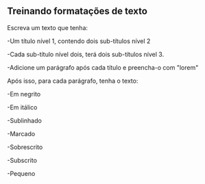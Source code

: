 <h2>Treinando formatações de texto</h2>

Escreva um texto que tenha:

-Um título nível 1, contendo dois sub-títulos nível 2

-Cada sub-título nível dois, terá dois sub-títulos nível 3.

-Adicione um parágrafo após cada título e preencha-o com "lorem"



Após isso, para cada parágrafo, tenha o texto:

-Em negrito

-Em itálico

-Sublinhado

-Marcado

-Sobrescrito

-Subscrito

-Pequeno
